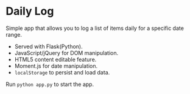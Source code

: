 # Daily Log

Simple app that allows you to log a list of items daily for a specific date range.

* Served with Flask(Python). 
* JavaScript/jQuery for DOM manipulation.
* HTML5 content editable feature.
* Moment.js for date manipulation.
* `localStorage` to persist and load data.

Run `python app.py` to start the app.
